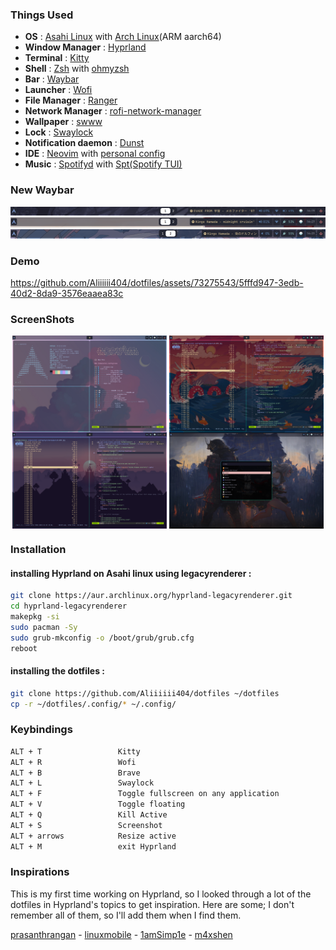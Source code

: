 ### Things Used

- **OS** : [Asahi Linux](https://asahilinux.org/) with [Arch Linux](https://archlinux.org/)(ARM aarch64)
- **Window Manager** : [Hyprland](https://github.com/hyprwm/Hyprland)
- **Terminal** : [Kitty](https://github.com/kovidgoyal/kitty)
- **Shell** : [Zsh](https://www.zsh.org/) with [ohmyzsh](https://github.com/ohmyzsh/ohmyzsh)
- **Bar** : [Waybar](https://github.com/Alexays/Waybar)
- **Launcher** : [Wofi](https://hg.sr.ht/~scoopta/wofi)
- **File Manager** : [Ranger](https://github.com/ranger/ranger) 
- **Network Manager** : [rofi-network-manager](https://github.com/P3rf/rofi-network-manager)
- **Wallpaper** : [swww](https://github.com/Horus645/swww)
- **Lock** : [Swaylock](https://github.com/swaywm/swaylock)
- **Notification daemon** : [Dunst](https://github.com/dunst-project/dunst)
- **IDE** : [Neovim](https://github.com/neovim/neovim) with [personal config](https://github.com/Aliiiiii404/Neovim-config/tree/main)
- **Music** : [Spotifyd](https://github.com/Spotifyd/spotifyd) with [Spt(Spotify TUI)](https://github.com/Rigellute/spotify-tui)

### New Waybar
![Image Alt Text](https://github.com/Aliiiiii404/dotfiles/blob/main/screenshots/waybar-1.png)
![Image Alt Text](https://github.com/Aliiiiii404/dotfiles/blob/main/screenshots/waybar-2.png)
![Image Alt Text](https://github.com/Aliiiiii404/dotfiles/blob/main/screenshots/waybar-3.png)

### Demo
https://github.com/Aliiiiii404/dotfiles/assets/73275543/5fffd947-3edb-40d2-8da9-3576eaaea83c

### ScreenShots
<p align="center">
    <img align="center" width="49%" src="https://github.com/Aliiiiii404/dotfiles/blob/main/screenshots/1.png" /> <img align="center" width="49%" src="https://github.com/Aliiiiii404/dotfiles/blob/main/screenshots/3.png" />
    <img align="center" width="49%" src="https://github.com/Aliiiiii404/dotfiles/blob/main/screenshots/4.png" /> <img align="center" width="49%" src="https://github.com/Aliiiiii404/dotfiles/blob/main/screenshots/5.png" />
</p>

### Installation

#### installing Hyprland on Asahi linux using legacyrenderer : 
```bash
git clone https://aur.archlinux.org/hyprland-legacyrenderer.git
cd hyprland-legacyrenderer
makepkg -si
sudo pacman -Sy
sudo grub-mkconfig -o /boot/grub/grub.cfg
reboot
```
#### installing the dotfiles : 
```bash
git clone https://github.com/Aliiiiii404/dotfiles ~/dotfiles
cp -r ~/dotfiles/.config/* ~/.config/
```
### Keybindings
```bash
ALT + T                 Kitty
ALT + R                 Wofi
ALT + B                 Brave
ALT + L                 Swaylock
ALT + F                 Toggle fullscreen on any application
ALT + V                 Toggle floating
ALT + Q                 Kill Active
ALT + S                 Screenshot
ALT + arrows            Resize active
ALT + M                 exit Hyprland
```

### Inspirations
This is my first time working on Hyprland, so I looked through a lot of the dotfiles in Hyprland's topics to get inspiration. Here are some; I don't remember all of them, so I'll add them when I find them.

[prasanthrangan](https://github.com/prasanthrangan/hyprdots) - [linuxmobile](https://github.com/linuxmobile/hyprland-dots) - [1amSimp1e](https://github.com/1amSimp1e/dots) - [m4xshen](https://github.com/m4xshen/dotfiles)
